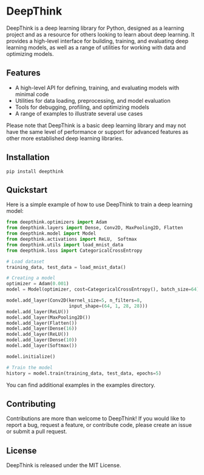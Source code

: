 # DeepThink

DeepThink is a deep learning library for Python, designed as a learning project and as a resource for others looking to learn about deep learning. It provides a high-level interface for building, training, and evaluating deep learning models, as well as a range of utilities for working with data and optimizing models.

## Features

- A high-level API for defining, training, and evaluating models with minimal code
- Utilities for data loading, preprocessing, and model evaluation
- Tools for debugging, profiling, and optimizing models
- A range of examples to illustrate several use cases

Please note that DeepThink is a basic deep learning library and may not have the same level of performance or support for advanced features as other more established deep learning libraries.

## Installation

```
pip install deepthink
```

## Quickstart

Here is a simple example of how to use DeepThink to train a deep learning model:

```python
from deepthink.optimizers import Adam
from deepthink.layers import Dense, Conv2D, MaxPooling2D, Flatten
from deepthink.model import Model
from deepthink.activations import ReLU,  Softmax
from deepthink.utils import load_mnist_data
from deepthink.loss import CategoricalCrossEntropy

# Load dataset
training_data, test_data = load_mnist_data()

# Creating a model
optimizer = Adam(0.001)
model = Model(optimizer, cost=CategoricalCrossEntropy(), batch_size=64)

model.add_layer(Conv2D(kernel_size=5, n_filters=8,
                       input_shape=(64, 1, 28, 28)))
model.add_layer(ReLU())
model.add_layer(MaxPooling2D())
model.add_layer(Flatten())
model.add_layer(Dense(16))
model.add_layer(ReLU())
model.add_layer(Dense(10))
model.add_layer(Softmax())

model.initialize()

# Train the model
history = model.train(training_data, test_data, epochs=5)
```

You can find additional examples in the examples directory.

## Contributing

Contributions are more than welcome to DeepThink! If you would like to report a bug, request a feature, or contribute code, please create an issue or submit a pull request.

## License

DeepThink is released under the MIT License.